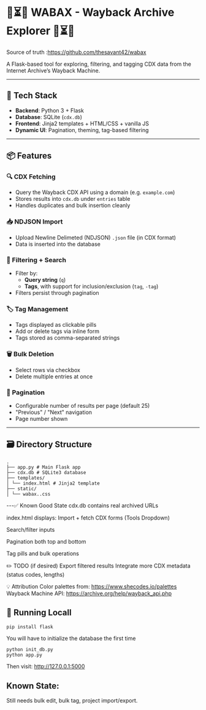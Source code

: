 # 🔎⏳📁 WABAX - Wayback Archive Explorer 📁⏳🔎
Source of truth :https://github.com/thesavant42/wabax

A Flask-based tool for exploring, filtering, and tagging CDX data from the Internet Archive’s Wayback Machine.

---

## 🔧 Tech Stack

- **Backend**: Python 3 + Flask
- **Database**: SQLite (`cdx.db`)
- **Frontend**: Jinja2 templates + HTML/CSS + vanilla JS
- **Dynamic UI**: Pagination, theming, tag-based filtering

---

## 📦 Features

### 🔍 CDX Fetching
- Query the Wayback CDX API using a domain (e.g. `example.com`)
- Stores results into `cdx.db` under `entries` table
- Handles duplicates and bulk insertion cleanly

### 📥 NDJSON Import
- Upload Newline Delimeted (NDJSON) `.json` file (in CDX format)
- Data is inserted into the database

### 🧩 Filtering + Search
- Filter by:
  - **Query string** (`q`)
  - **Tags**, with support for inclusion/exclusion (`tag`, `-tag`)
- Filters persist through pagination

### 🏷️ Tag Management
- Tags displayed as clickable pills
- Add or delete tags via inline form
- Tags stored as comma-separated strings

### 🗑️ Bulk Deletion
- Select rows via checkbox
- Delete multiple entries at once

### 📄 Pagination
- Configurable number of results per page (default 25)
- "Previous" / "Next" navigation
- Page number shown

---

## 🗃 Directory Structure
```
.
├── app.py # Main Flask app
├── cdx.db # SQLite3 database
├── templates/
│ └── index.html # Jinja2 template
├── static/
│ └── wabax..css
```
---✅ Known Good State
cdx.db contains real archived URLs

index.html displays:
Import + fetch CDX forms (Tools Dropdown)

Search/filter inputs

Pagination both top and bottom

Tag pills and bulk operations

✏️ TODO (if desired)
Export filtered results
Integrate more CDX metadata (status codes, lengths)

💡 Attribution
Color palettes from: https://www.shecodes.io/palettes
Wayback Machine API: https://archive.org/help/wayback_api.php



## 🧪 Running Locall

```bash
pip install flask
```
You will have to initialize the database the first time
```
python init_db.py
python app.py
```
Then visit: http://127.0.0.1:5000

## Known State:
Still needs bulk edit, bulk tag, project import/export.
